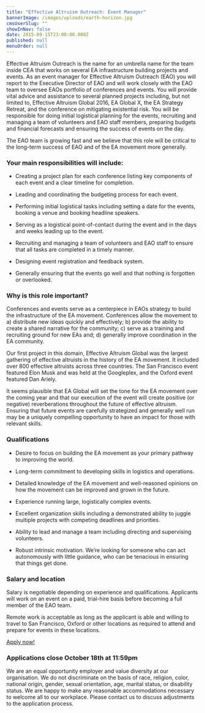 ```yaml
---
title: "Effective Altruism Outreach: Event Manager"
bannerImage: /images/uploads/earth-horizon.jpg
cmsUserSlug: ""
showInNav: false
date: 2015-09-15T23:00:00.000Z
published: null
menuOrder: null
---
```


  

Effective Altruism Outreach is the name for an umbrella name for the team inside CEA that works on several EA infrastructure building projects and events. As an event manager for Effective Altruism Outreach (EAO) you will report to the Executive Director of EAO and will work closely with the EAO team to oversee EAOs portfolio of conferences and events. You will provide vital advice and assistance to several planned projects including, but not limited to, Effective Altruism Global 2016, EA Global X, the EA Strategy Retreat, and the conference on mitigating existential risk. You will be responsible for doing initial logistical planning for the events, recruiting and managing a team of volunteers and EAO staff members, preparing budgets and financial forecasts and ensuring the success of events on the day.

  
The EAO team is growing fast and we believe that this role will be critical to the long-term success of EAO and of the EA movement more generally.

  
### Your main responsibilities will include:

* Creating a project plan for each conference listing key components of each event and a clear timeline for completion.

* Leading and coordinating the budgeting process for each event.

* Performing initial logistical tasks including setting a date for the events, booking a venue and booking headline speakers.

* Serving as a logistical point-of-contact during the event and in the days and weeks leading up to the event.

* Recruiting and managing a team of volunteers and EAO staff to ensure that all tasks are completed in a timely manner.

* Designing event registration and feedback system.

* Generally ensuring that the events go well and that nothing is forgotten or overlooked.

  
### Why is this role important?

Conferences and events serve as a centerpiece in EAOs strategy to build the infrastructure of the EA movement. Conferences allow the movement to a) distribute new ideas quickly and effectively; b) provide the ability to create a shared narrative for the community; c) serve as a training and recruiting ground for new EAs and; d) generally improve coordination in the EA community.

  
Our first project in this domain, Effective Altruism Global was the largest gathering of effective altruists in the history of the EA movement. It included over 800 effective altruists across three countries. The San Francisco event featured Elon Musk and was held at the Googleplex, and the Oxford event featured Dan Ariely.

  
It seems plausible that EA Global will set the tone for the EA movement over the coming year and that our execution of the event will create positive (or negative) reverberations throughout the future of effective altruism. Ensuring that future events are carefully strategized and generally well run may be a uniquely compelling opportunity to have an impact for those with relevant skills.

  
### Qualifications

* Desire to focus on building the EA movement as your primary pathway to improving the world.

* Long-term commitment to developing skills in logistics and operations.

* Detailed knowledge of the EA movement and well-reasoned opinions on how the movement can be improved and grown in the future.

* Experience running large, logistically complex events.

* Excellent organization skills including a demonstrated ability to juggle multiple projects with competing deadlines and priorities.

* Ability to lead and manage a team including directing and supervising volunteers.

* Robust intrinsic motivation. We&rsquo;re looking for someone who can act autonomously with little guidance, who can be tenacious in ensuring that things get done.

  
### Salary and location

Salary is negotiable depending on experience and qualifications. Applicants will work on an event on a paid, trial-hire basis before becoming a full member of the EAO team.

  
Remote work is acceptable as long as the applicant is able and willing to travel to San Francisco, Oxford or other locations as required to attend and prepare for events in these locations.

<p class="center"><a href="https://eaglobal.typeform.com/to/nUNz0z" class="btn btn-primary btn-lg"  target="_blank">Apply now!</a></p>
  
<h3 class="center">Applications close October 18th at 11:59pm</h3>

We are an equal opportunity employer and value diversity at our organisation. We do not discriminate on the basis of race, religion, color, national origin, gender, sexual orientation, age, marital status, or disability status. We are happy to make any reasonable accommodations necessary to welcome all to our workplace. Please contact us to discuss adjustments to the application process. 

  
  
  
  
